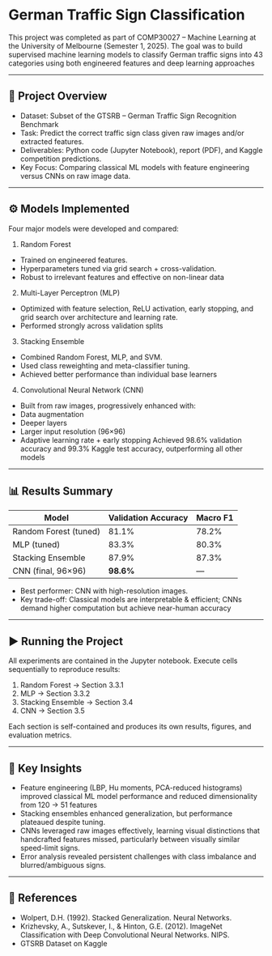 # German Traffic Sign Classification 

This project was completed as part of COMP30027 – Machine Learning at the University of Melbourne (Semester 1, 2025).
The goal was to build supervised machine learning models to classify German traffic signs into 43 categories using both engineered features and deep learning approaches

--- 
## 📖 Project Overview

* Dataset: Subset of the GTSRB – German Traffic Sign Recognition Benchmark
* Task: Predict the correct traffic sign class given raw images and/or extracted features.
* Deliverables: Python code (Jupyter Notebook), report (PDF), and Kaggle competition predictions.
* Key Focus: Comparing classical ML models with feature engineering versus CNNs on raw image data.

---
## ⚙️ Models Implemented

Four major models were developed and compared:

1) Random Forest

  * Trained on engineered features.
  * Hyperparameters tuned via grid search + cross-validation.
  * Robust to irrelevant features and effective on non-linear data


2) Multi-Layer Perceptron (MLP)

  * Optimized with feature selection, ReLU activation, early stopping, and grid search over architecture and learning rate.
  * Performed strongly across validation splits

3) Stacking Ensemble

  * Combined Random Forest, MLP, and SVM.
  * Used class reweighting and meta-classifier tuning.
  * Achieved better performance than individual base learners

4) Convolutional Neural Network (CNN)
  * Built from raw images, progressively enhanced with:
  * Data augmentation
  * Deeper layers
  * Larger input resolution (96×96)
  * Adaptive learning rate + early stopping
Achieved 98.6% validation accuracy and 99.3% Kaggle test accuracy, outperforming all other models

---
## 📊 Results Summary
| Model                 | Validation Accuracy | Macro F1 |
| --------------------- | ------------------- | -------- |
| Random Forest (tuned) | 81.1%               | 78.2%    |
| MLP (tuned)           | 83.3%               | 80.3%    |
| Stacking Ensemble     | 87.9%               | 87.3%    |
| CNN (final, 96×96)    | **98.6%**           | —        |
* Best performer: CNN with high-resolution images.
* Key trade-off: Classical models are interpretable & efficient; CNNs demand higher computation but achieve near-human accuracy

---
## ▶️ Running the Project

All experiments are contained in the Jupyter notebook.
Execute cells sequentially to reproduce results:

1) Random Forest → Section 3.3.1
2) MLP → Section 3.3.2
3) Stacking Ensemble → Section 3.4
4) CNN → Section 3.5

Each section is self-contained and produces its own results, figures, and evaluation metrics.

---
## 🧩 Key Insights

* Feature engineering (LBP, Hu moments, PCA-reduced histograms) improved classical ML model performance and reduced dimensionality from 120 → 51 features
* Stacking ensembles enhanced generalization, but performance plateaued despite tuning.
* CNNs leveraged raw images effectively, learning visual distinctions that handcrafted features missed, particularly between visually similar speed-limit signs.
* Error analysis revealed persistent challenges with class imbalance and blurred/ambiguous signs.

---
## 📑 References
* Wolpert, D.H. (1992). Stacked Generalization. Neural Networks.
* Krizhevsky, A., Sutskever, I., & Hinton, G.E. (2012). ImageNet Classification with Deep Convolutional Neural Networks. NIPS.
* GTSRB Dataset on Kaggle

